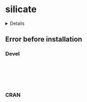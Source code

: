 # silicate

<details>

* Version: 
* Source code: ???
* URL: https://github.com/hypertidy/crsmeta
* BugReports: https://github.com/hypertidy/crsmeta/issues
* Number of recursive dependencies: 0

Run `revdep_details(,"")` for more info

</details>

## Error before installation

### Devel

```






```
### CRAN

```






```
